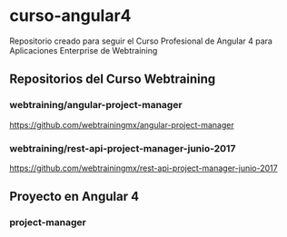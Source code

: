 # curso-angular4
Repositorio creado para seguir el Curso Profesional de Angular 4 para Aplicaciones Enterprise de Webtraining

## Repositorios del Curso Webtraining

### webtraining/angular-project-manager
https://github.com/webtrainingmx/angular-project-manager

### webtraining/rest-api-project-manager-junio-2017
https://github.com/webtrainingmx/rest-api-project-manager-junio-2017


## Proyecto en Angular 4
### project-manager
